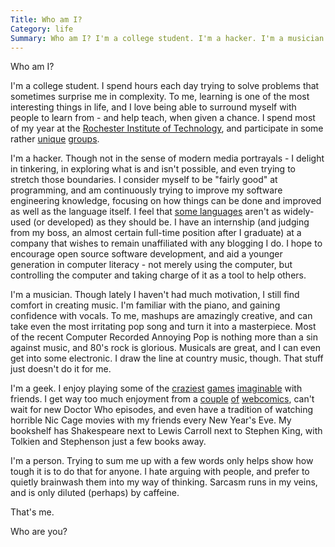 ```yaml
---
Title: Who am I?
Category: life
Summary: Who am I? I'm a college student. I'm a hacker. I'm a musician. I'm a geek. I'm a person.
---
```


Who am I?

I'm a college student.
I spend hours each day trying to solve problems that sometimes surprise me in complexity.
To me, learning is one of the most interesting things in life, and I love being able to surround myself with people to learn from - and help teach, when given a chance.
I spend most of my year at the [Rochester Institute of Technology][1], and participate in some rather [unique][2] [groups][3].

I'm a hacker.
Though not in the sense of modern media portrayals - I delight in tinkering,
in exploring what is and isn't possible, and even trying to stretch those boundaries.
I consider myself to be "fairly good" at programming, and am continuously trying to improve my software engineering knowledge, focusing on how things can be done and improved as well as the language itself.
I feel that [some languages][4] aren't as widely-used (or developed) as they should be.
I have an internship (and judging from my boss, an almost certain full-time position after I graduate) at a company that wishes to remain unaffiliated with any blogging I do.
I hope to encourage open source software development, and aid a younger generation in computer literacy - not merely using the computer, but controlling the computer and taking charge of it as a tool to help others.

I'm a musician.
Though lately I haven't had much motivation, I still find comfort in creating music.
I'm familiar with the piano, and gaining confidence with vocals.
To me, mashups are amazingly creative, and can take even the most irritating pop song and turn it into a masterpiece.
Most of the recent Computer Recorded Annoying Pop is nothing more than a sin against music, and 80's rock is glorious.
Musicals are great, and I can even get into some electronic.
I draw the line at country music, though. That stuff just doesn't do it for me.

I'm a geek.
I enjoy playing some of the [craziest][5] [games][6] [imaginable][7] with friends.
I get way too much enjoyment from a [couple][8] [of][9] [webcomics][10], can't wait for new Doctor Who episodes, and even have a tradition of watching horrible Nic Cage movies with my friends every New Year's Eve.
My bookshelf has Shakespeare next to Lewis Carroll next to Stephen King, with Tolkien and Stephenson just a few books away.

I'm a person.
Trying to sum me up with a few words only helps show how tough it is to do that for anyone.
I hate arguing with people, and prefer to quietly brainwash them into my way of thinking.
Sarcasm runs in my veins, and is only diluted (perhaps) by caffeine.

That's me.

Who are you?

[1]: http://rit.edu "RIT"
[2]: http://csh.rit.edu "Computer Science House"
[3]: http://foss.rit.edu "FOSS Box"
[4]: http://dlang.org "D"
[5]: http://www.nethack.org "NetHack"
[6]: http://www.netrek.org "Netrek"
[7]: http://www.artemis.eochu.com "Artemis Bridge Simulator"
[8]: http://xkcd.com "XKCD"
[9]: http://www.gunnerkrigg.com "Gunnerkrigg Court"
[10]: http://mspaintadventures.com "MSPA"
